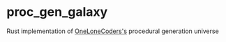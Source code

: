 # proc_gen_galaxy
Rust implementation of [OneLoneCoders's](https://github.com/OneLoneCoder) procedural generation universe
